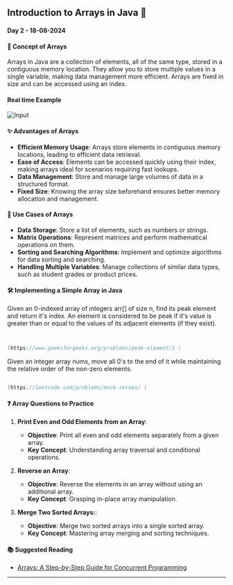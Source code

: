 ## Introduction to Arrays in Java 🚀

#### Day 2 - 18-08-2024

#### **📖 Concept of Arrays**

Arrays in Java are a collection of elements, all of the same type, stored in a contiguous memory location. They allow you to store multiple values in a single variable, making data management more efficient. Arrays are fixed in size and can be accessed using an index.

#### **Real time Example**
![Input](images/Array.jpeg)


#### **✨ Advantages of Arrays**

- **Efficient Memory Usage**: Arrays store elements in contiguous memory locations, leading to efficient data retrieval.
- **Ease of Access**: Elements can be accessed quickly using their index, making arrays ideal for scenarios requiring fast lookups.
- **Data Management**: Store and manage large volumes of data in a structured format.
- **Fixed Size**: Knowing the array size beforehand ensures better memory allocation and management.

#### **🌟 Use Cases of Arrays**

- **Data Storage**: Store a list of elements, such as numbers or strings.
- **Matrix Operations**:  Represent matrices and perform mathematical operations on them.
- **Sorting and Searching Algorithms**: Implement and optimize algorithms for data sorting and searching.
- **Handling Multiple Variables**: Manage collections of similar data types, such as student grades or product prices.


#### **🛠️ Implementing a Simple Array in Java**

Given an 0-indexed array of integers arr[] of size n, find its peak element and return it's index. An element is considered to be peak if it's value is greater than or equal to the values of its adjacent elements (if they exist).

```java


(https://www.geeksforgeeks.org/problems/peak-element/1 )
```
Given an integer array nums, move all 0's to the end of it while maintaining the relative order of the non-zero elements.
```java

(https://leetcode.com/problems/move-zeroes/ )
```


#### **❓ Array Questions to Practice**

1. **Print Even and Odd Elements from an Array**:

   - **Objective**: Print all even and odd elements separately from a given array.
   - **Key Concept**: Understanding array traversal and conditional operations.

2. **Reverse an Array**:

   - **Objective**: Reverse the elements in an array without using an additional array.
   - **Key Concept**: Grasping in-place array manipulation.

3. **Merge Two Sorted Arrays:**:
   - **Objective**: Merge two sorted arrays into a single sorted array.
   - **Key Concept**: Mastering array merging and sorting techniques.

#### **📚 Suggested Reading**

- [Arrays: A Step-by-Step Guide for Concurrent Programming](https://www.geeksforgeeks.org/array-data-structure-guide/#types-of-array-data-structures )

---
